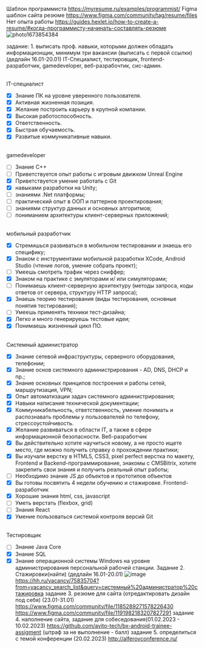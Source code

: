 Шаблон программиста https://myresume.ru/examples/programmist/ 
Figma шаблон сайта резюме https://www.figma.com/community/tag/resume/files
Нет опыта работы https://guides.hexlet.io/how-to-create-a-resume/#когда-программисту-начинать-составлять-резюме 
![photo1673854384](https://user-images.githubusercontent.com/50214016/212622348-2cd087e4-7ac6-4e69-84b0-5e3447c92c7f.jpeg)

задание: 1. выписать проф. навыки, которыми должен обладать информационщик, минимум три вакансии (выписать с первой ссылки) (дедлайн 16.01-20.01)
IT-Специалист, тестировщик, frontend-разработчик, gamedeveloper, веб-разрабочтик, сис-админ.

 <br> IT-специалист
- [X]  Знание ПК на уровне уверенного пользователя.
- [X]   Активная жизненная позиция.
- [X] Желание построить карьеру в крупной компании.
- [X]  Высокая работоспособность.
- [X]   Ответственность.
- [X]  Быстрая обучаемость.
- [X]  Развитые коммуникативные навыки.

 <br> gamedeveloper
 - [ ] Знание С++
 - [ ] Приветствуется опыт работы с игровым движком Unreal Engine
 - [X] Приветствуется умение работать с Git
 - [X] навыками разработки на Unity;
 - [ ] знаниями .Net платформы;
 - [ ] практический опыт в ООП и паттернов проектирования;
 - [ ] знаниями структур данных и основных алгоритмов;
 - [ ] пониманием архитектуры клиент-серверных приложений;

  <br> мобильный разработчик
- [X] Стремишься развиваться в мобильном тестировании и знаешь его специфику;
- [X] Знаком с инструментами мобильной разработки XCode, Android Studio (чтение логов, умение собрать проект);
- [ ] Умеешь смотреть трафик через сниффер;
- [X] Знаком на практике с эмуляторами и/ или симуляторами;
- [ ] Понимаешь клиент-серверную архитектуру (методы запроса, коды ответов от сервера, структуру HTTP запроса);
- [X] Знаешь теорию тестирования (виды тестирования, основные понятия тестирования);
- [ ] Умеешь применять техники тест-дизайна;
- [X] Легко и много генерируешь тестовые идеи;
- [X] Понимаешь жизненный цикл ПО.

 <br> Системный администратор
- [X] Знание сетевой инфраструктуры, серверного оборудования, телефонии;
- [X] Знание основ системного администрирования - AD, DNS, DHCP и пр.;
- [X] Знание основных принципов построения и работы сетей, маршрутизация, VPN;
- [X] Опыт автоматизации задач системного администрирования;
- [X] Навыки написания технической документации;
- [X] Коммуникабельность, ответственность, умение понимать и распознавать проблемы у пользователей по телефону, стрессоустойчивость.
- [X] Желание развиваться в области IT, а также в сфере информационной безопасности.
  Веб-разработчик
- [X] Вы действительно хотите научиться новому, а не просто ищете место, где можно получить справку о прохождении практики;
- [X] Вы изучали верстку в HTML5, CSS3, pixel perfect верстка по макету, Frontend и Backend-программирование, знакомы с CMSBitrix, хотите закрепить свои знания и получить реальный опыт работы;
- [ ] Необходимо знание JS до объектов и прототипов объектов
- [X] Вы готовы посвятить 4 недели обучению и стажировке.
  Frontend-разработчик
- [X] Хорошие знания html, css, javascript
- [ ] Уметь верстать (flexbox, grid)
- [ ] Знания React
- [X] Умение пользоваться системой контроля версий Git

 <br> Тестировщик
- [ ] Знание Java Core
- [X] Знание SQL
- [X] Знание операционной системы Windows на уровне администрирования персональной рабочей станции.
Задание 2. Стажировки(найти) (дедлайн 16.01-20.01)
![image](https://user-images.githubusercontent.com/50214016/213092716-a9c1f8a8-d0d7-4a51-a6ce-4c5a2a763339.png)
https://hh.ru/vacancy/75835704?from=vacancy_search_list&query=системный%20администратор%20стажировка
задание 3. резюме для сайта (отредактировать дизайн под себя) (23.01-31.01)
https://www.figma.com/community/file/1185289271578226430
https://www.figma.com/community/file/1191982183207827291
задание 4. наполнение сайта, задание для собеседования(01.02.2023 - 10.02.2023)
https://github.com/avito-tech/bx-android-trainee-assigment
(штраф за не выполнение - балл)
задание 5. определиться с темой конференции (20.02.2023)
http://alferovconference.ru/
